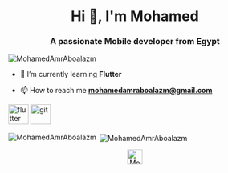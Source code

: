 <h1 align="center">Hi 👋, I'm Mohamed</h1>
<h3 align="center">A passionate Mobile developer from Egypt</h3>

<p align="left"> <img src="https://komarev.com/ghpvc/?username=MohamedAmrAboalazm" alt="MohamedAmrAboalazm" /> </p>


- 🌱 I’m currently learning **Flutter**

- 📫 How to reach me **mohamedamraboalazm@gmail.com**


<p align="left"> <img src="https://www3.0zz0.com/2022/02/18/13/970033182.jpg" alt="flutter" width="40" height="40"/> <img src="https://www.vectorlogo.zone/logos/git-scm/git-scm-icon.svg" alt="git" width="40" height="40"/> </p><p><img align="left" src="https://github-readme-stats.vercel.app/api/top-langs/?username=MohamedAmrAboalazm&layout=compact&hide=html" alt="MohamedAmrAboalazm" /></p>

<p>&nbsp;<img align="center" src="https://github-readme-stats.vercel.app/api?username=MohamedAmrAboalazm&show_icons=true" alt="MohamedAmrAboalazm" /></p>

<p align="center">
<a href="https://linkedin.com/in/mohamedamraboalazm" target="blank"><img align="center" src="https://cdn.jsdelivr.net/npm/simple-icons@3.0.1/icons/linkedin.svg" alt="MohamedAmrAboalazm" height="30" width="30" /></a>
</p>
